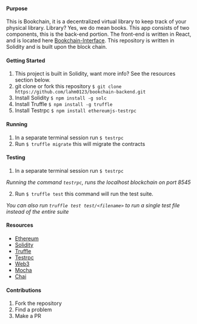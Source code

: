 #### Purpose

This is Bookchain, it is a decentralized virtual library to keep track of your physical library. Library? Yes, we do mean books.
This app consists of two components, this is the back-end portion. The front-end
is written in React, and is located here [Bookchain-Interface](https://github.com/lahm0123/bookchain-interface). This repository is written in Solidity and is built upon the block chain.

#### Getting Started

1.  This project is built in Solidity, want more info? See the resources section
    below.
2.  git clone or fork this repository `$ git clone https://github.com/lahm0123/bookchain-backend.git`
3.  Install Solidity `$ npm install -g solc`
4.  Install Truffle `$ npm install -g truffle`
5.  Install Testrpc `$ npm install ethereumjs-testrpc`

#### Running

1.  In a separate terminal session run `$ testrpc`
2.  Run `$ truffle migrate` this will migrate the contracts

#### Testing

1.  In a separate terminal session run `$ testrpc`

_Running the command `testrpc`, runs the localhost blockchain on port 8545_

2.  Run `$ truffle test` this command will run the test suite.

_You can also run `truffle test test/<filename>` to run a single test file
instead of the entire suite_

#### Resources

-   [Ethereum](https://www.ethereum.org)
-   [Solidity](https://solidity.readthedocs.io/en/develop/#)
-   [Truffle](http://truffleframework.com/docs/)
-   [Testrpc](https://github.com/ethereumjs/testrpc)
-   [Web3](https://github.com/ethereum/web3.j://github.com/ethereum/web3.js)
-   [Mocha](https://mochajs.org)
-   [Chai](http://chaijs.com)

#### Contributions

1.  Fork the repository
2.  Find a problem
3.  Make a PR
